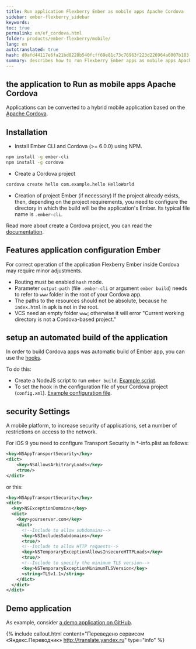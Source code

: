 ```yaml
--- 
title: Run application Flexberry Ember as mobile apps Apache Cordova 
sidebar: ember-flexberry_sidebar 
keywords: 
toc: true 
permalink: en/ef_cordova.html 
folder: products/ember-flexberry/mobile/ 
lang: en 
autotranslated: true 
hash: d0afd44117e6fa21bd8228b540fcff69e81c73c76963f223d226964a6007b183 
summary: describes how to run Flexberry Ember apps as mobile apps Apache Cordova. 
--- 
```


## the application to Run as mobile apps Apache Cordova 
Applications can be converted to a hybrid mobile application based on the [Apache Cordova](https://cordova.apache.org/). 

## Installation 

* Install Ember CLI and Cordova (>= 6.0.0) using NPM. 

```bash
npm install -g ember-cli
npm install -g cordova
``` 

* Create a Cordova project 

```bash
cordova create hello com.example.hello HelloWorld
``` 

* Creation of project Ember (if necessary) 
If the project already exists, then, depending on the project requirements, you need to configure the directory in which the build will be the application's Ember. Its typical file name is `.ember-cli`. 

Read more about create a Cordova project, you can read the [documentation](https://cordova.apache.org/docs/en/dev/guide/cli/index.html). 


## Features application configuration Ember 

For correct operation of the application Flexberry Ember inside Cordova may require minor adjustments. 

* Routing must be enabled `hash` mode. 
* Parameter `output-path` (file `.ember-cli` or argument `ember build`) needs to refer to `www` folder in the root of your Cordova app. 
* The paths to the resources should not be absolute, because he `index.html` in apk is not in the root. 
* VCS need an empty folder `www`; otherwise it will error "Current working directory is not a Cordova-based project." 

## setup an automated build of the application 

In order to build Cordova apps was automatic build of Ember app, you can use the [hooks](https://cordova.apache.org/docs/en/dev/guide/appdev/hooks/). 

To do this: 

* Create a NodeJS script to run `ember build`. [Example script](https://github.com/Flexberry/flexberry-cordova-ember-demo/blob/master/scripts/buildEmberApp.js). 
* To set the hook in the configuration file of your Cordova project (`config.xml`). [Example configuration file](https://github.com/Flexberry/flexberry-cordova-ember-demo/blob/master/config.xml). 

## security Settings 

A mobile platform, to increase security of applications, set a number of restrictions on access to the network. 

For iOS 9 you need to configure Transport Security in *-info.plist as follows: 

```xml
<key>NSAppTransportSecurity</key>
<dict>
    <key>NSAllowsArbitraryLoads</key>
    <true/>
</dict>
``` 

or this: 

```xml
<key>NSAppTransportSecurity</key>
<dict>
  <key>NSExceptionDomains</key>
  <dict>
    <key>yourserver.com</key>
    <dict>
      <!--Include to allow subdomains-->
      <key>NSIncludesSubdomains</key>
      <true/>
      <!--Include to allow HTTP requests-->
      <key>NSTemporaryExceptionAllowsInsecureHTTPLoads</key>
      <true/>
      <!--Include to specify the minimum TLS version-->
      <key>NSTemporaryExceptionMinimumTLSVersion</key>
      <string>TLSv1.1</string>
    </dict>
  </dict>
</dict>
``` 

## Demo application 

As example, consider [a demo application on GitHub](https://github.com/Flexberry/flexberry-cordova-ember-demo). 



{% include callout.html content="Переведено сервисом «Яндекс.Переводчик» <http://translate.yandex.ru>" type="info" %}
